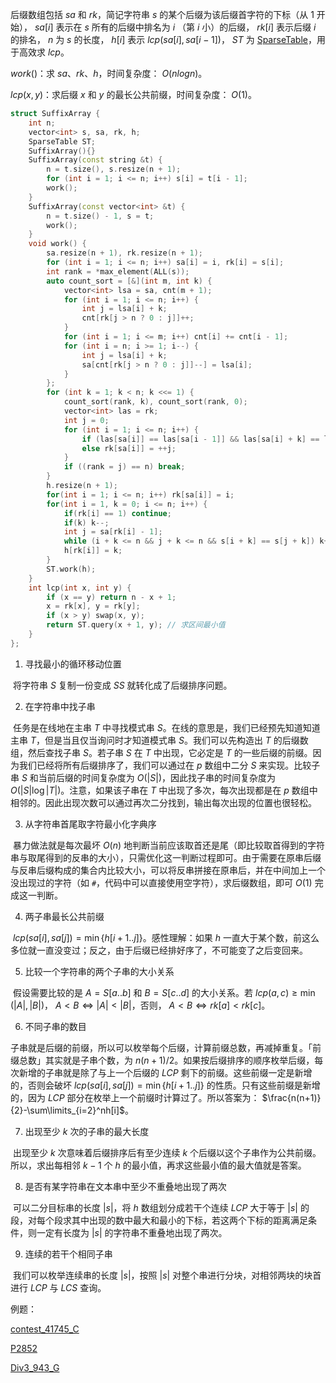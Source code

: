 后缀数组包括 $sa$ 和 $rk$，简记字符串 $s$ 的某个后缀为该后缀首字符的下标（从 $1$ 开始）， $sa[i]$ 表示在 $s$ 所有的后缀中排名为 $i$ （第 $i$ 小）的后缀， $rk[i]$ 表示后缀 $i$ 的排名， $n$ 为 $s$ 的长度， $h[i]$ 表示 $lcp(sa[i],sa[i - 1])$， $ST$ 为 [SparseTable](https://github.com/xiojoy/Templates-for-Competitive-Programming/blob/main/data%20structure/SparseTable.md)，用于高效求 $lcp$。

$work()$：求 $sa、rk、h$，时间复杂度： $O(nlogn)$。

$lcp(x, y)$：求后缀 $x$ 和 $y$ 的最长公共前缀，时间复杂度： $O(1)$。

```C++
struct SuffixArray {
    int n;
    vector<int> s, sa, rk, h;
    SparseTable ST;
    SuffixArray(){}        
    SuffixArray(const string &t) {
        n = t.size(), s.resize(n + 1);
        for (int i = 1; i <= n; i++) s[i] = t[i - 1];
        work();
    }
    SuffixArray(const vector<int> &t) {
        n = t.size() - 1, s = t;
        work();
    }
    void work() {
        sa.resize(n + 1), rk.resize(n + 1);
        for (int i = 1; i <= n; i++) sa[i] = i, rk[i] = s[i];
        int rank = *max_element(ALL(s));
        auto count_sort = [&](int m, int k) {
            vector<int> lsa = sa, cnt(m + 1);
            for (int i = 1; i <= n; i++) {
                int j = lsa[i] + k;
                cnt[rk[j > n ? 0 : j]]++;
            }
            for (int i = 1; i <= m; i++) cnt[i] += cnt[i - 1];
            for (int i = n; i >= 1; i--) {
                int j = lsa[i] + k;
                sa[cnt[rk[j > n ? 0 : j]]--] = lsa[i];
            }
        };
        for (int k = 1; k < n; k <<= 1) {
            count_sort(rank, k), count_sort(rank, 0);
            vector<int> las = rk;
            int j = 0;
            for (int i = 1; i <= n; i++) {
                if (las[sa[i]] == las[sa[i - 1]] && las[sa[i] + k] == las[sa[i - 1] + k]) rk[sa[i]] = j;
                else rk[sa[i]] = ++j;
            }
            if ((rank = j) == n) break;
        }
        h.resize(n + 1);
        for(int i = 1; i <= n; i++) rk[sa[i]] = i;
        for(int i = 1, k = 0; i <= n; i++) {
            if(rk[i] == 1) continue;
            if(k) k--;
            int j = sa[rk[i] - 1];
            while (i + k <= n && j + k <= n && s[i + k] == s[j + k]) k++;
            h[rk[i]] = k;
        }
        ST.work(h);
    }
    int lcp(int x, int y) {
        if (x == y) return n - x + 1;
        x = rk[x], y = rk[y];
        if (x > y) swap(x, y);
        return ST.query(x + 1, y); // 求区间最小值
    }
};
```

1. 寻找最小的循环移动位置

​	将字符串 $S$ 复制一份变成 $SS$ 就转化成了后缀排序问题。

2. 在字符串中找子串

​	任务是在线地在主串 $T$ 中寻找模式串 $S$。在线的意思是，我们已经预先知道知道主串 $T$，但是当且仅当询问时才知道模式串 $S$。我们可以先构造出 $T$ 的后缀数组，然后查找子串 $S$。若子串 $S$ 在 $T$ 中出现，它必定是 $T$ 的一些后缀的前缀。因为我们已经将所有后缀排序了，我们可以通过在 $p$ 数组中二分 $S$ 来实现。比较子串 $S$ 和当前后缀的时间复杂度为 $O(|S|)$，因此找子串的时间复杂度为 $O(|S|\log |T|)$。注意，如果该子串在 $T$ 中出现了多次，每次出现都是在 $p$ 数组中相邻的。因此出现次数可以通过再次二分找到，输出每次出现的位置也很轻松。

3. 从字符串首尾取字符最小化字典序

​	暴力做法就是每次最坏 $O(n)$ 地判断当前应该取首还是尾（即比较取首得到的字符串与取尾得到的反串的大小），只需优化这一判断过程即可。由于需要在原串后缀与反串后缀构成的集合内比较大小，可以将反串拼接在原串后，并在中间加上一个没出现过的字符（如 `#`，代码中可以直接使用空字符），求后缀数组，即可 $O(1)$ 完成这一判断。

4. 两子串最长公共前缀

​	$lcp(sa[i],sa[j])=\min\{h[i+1..j]\}$。感性理解：如果 $h$ 一直大于某个数，前这么多位就一直没变过；反之，由于后缀已经排好序了，不可能变了之后变回来。

5. 比较一个字符串的两个子串的大小关系

​	假设需要比较的是 $A=S[a..b]$ 和 $B=S[c..d]$ 的大小关系。若 $lcp(a, c)\ge\min(|A|, |B|)$， ${A}<{B}\iff |A|<|B|$，否则， ${A}<{B}\iff rk[a]< rk[c]$。

6. 不同子串的数目

​	子串就是后缀的前缀，所以可以枚举每个后缀，计算前缀总数，再减掉重复。「前缀总数」其实就是子串个数，为 $n(n+1)/2$。如果按后缀排序的顺序枚举后缀，每次新增的子串就是除了与上一个后缀的 $LCP$ 剩下的前缀。这些前缀一定是新增的，否则会破坏 $lcp(sa[i],sa[j])=\min\{h[i+1..j]\}$ 的性质。只有这些前缀是新增的，因为 $LCP$ 部分在枚举上一个前缀时计算过了。所以答案为： $\frac{n(n+1)}{2}-\sum\limits_{i=2}^nh[i]$。

7. 出现至少 $k$ 次的子串的最大长度

​	出现至少 $k$ 次意味着后缀排序后有至少连续 $k$ 个后缀以这个子串作为公共前缀。所以，求出每相邻 $k-1$ 个 $h$ 的最小值，再求这些最小值的最大值就是答案。

8. 是否有某字符串在文本串中至少不重叠地出现了两次

​	可以二分目标串的长度 $|s|$，将 $h$ 数组划分成若干个连续 $LCP$ 大于等于 $|s|$ 的段，对每个段求其中出现的数中最大和最小的下标，若这两个下标的距离满足条件，则一定有长度为 $|s|$ 的字符串不重叠地出现了两次。

9. 连续的若干个相同子串

​	我们可以枚举连续串的长度 $|s|$，按照 $|s|$ 对整个串进行分块，对相邻两块的块首进行 $LCP$ 与 $LCS$​ 查询。

例题：

[contest_41745_C](https://ac.nowcoder.com/acm/contest/41745/C)

[P2852](https://www.luogu.com.cn/problem/P2852)

[Div3_943_G](https://codeforces.com/contest/1968/problem/G2)
